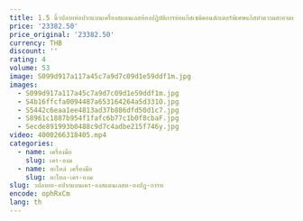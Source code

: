 ```yaml
---
title: 1.5 นิ้วปลายท่อปากแบนเครื่องสแตนเลสห้องปฏิบัติการท่อแก๊สเซมิคอนดักเตอร์พิเศษแก๊สทําความสะอาดท่อปากแบน
price: '23382.50'
price_original: '23382.50'
currency: THB
discount: ''
rating: 4
volume: 53
image: S099d917a117a45c7a9d7c09d1e59ddf1m.jpg
images:
  - S099d917a117a45c7a9d7c09d1e59ddf1m.jpg
  - S4b16ffcfa0094487a653164264a5d331O.jpg
  - S5442c6eaa1ee4813ad37b886dfd50d1c7.jpg
  - S8961c1887b954f1fafc6b77c1b0f8cbaF.jpg
  - Secde891993b0488c9d7c4adbe215f746y.jpg
video: 4000266318405.mp4
categories:
  - name: เครื่องมือ
    slug: เคร-องม
  - name: อะไหล่ เครื่องมือ
    slug: อะไหล-เคร-องม
slug: วปลายท-อปากแบนเคร-องสแตนเลสห-องปฏ-การท
encode: ophRxCm
lang: th
---
```

  